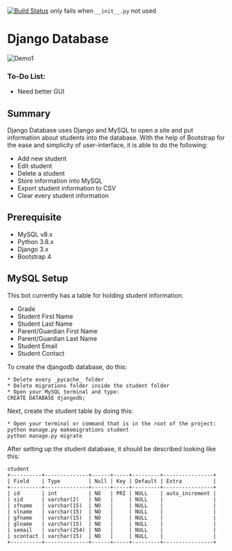 [![Build Status](https://travis-ci.com/nguyenkevins/django_database.svg?branch=master)](https://travis-ci.com/nguyenkevins/django_database)          only fails when `__init__.py` not used
# Django Database

![Demo1](https://github.com/nguyenkevins/django_database/blob/master/misc/wallpaper.PNG)

### To-Do List: 
* Need better GUI

## Summary
Django Database uses Django and MySQL to open a site and put information about students into the database.
With the help of Bootstrap for the ease and simplicity of user-interface, it is able to do the following:
* Add new student
* Edit student
* Delete a student
* Store information into MySQL
* Export student information to CSV
* Clear every student information


## Prerequisite
* MySQL v8.x
* Python 3.8.x
* Django 3.x
* Bootstrap 4

## MySQL Setup
This bot currently has a table for holding student information.
* Grade
* Student First Name
* Student Last Name
* Parent/Guardian First Name
* Parent/Guardian Last Name
* Student Email
* Student Contact

To create the djangodb database, do this:
```
* Delete every _pycache_ folder
* Delete migrations folder inside the student folder
* Open your MySQL terminal and type:
CREATE DATABASE djangodb;
```
Next, create the student table by doing this:
```
* Open your terminal or command that is in the root of the project:
python manage.py makemigrations student
python manage.py migrate
```

After setting up the student database, it should be described looking like this:
```
student
+----------+--------------+------+-----+---------+----------------+
| Field    | Type         | Null | Key | Default | Extra          |
+----------+--------------+------+-----+---------+----------------+
| id       | int          | NO   | PRI | NULL    | auto_increment |
| sid      | varchar(2)   | NO   |     | NULL    |                |
| sfname   | varchar(15)  | NO   |     | NULL    |                |
| slname   | varchar(15)  | NO   |     | NULL    |                |
| gfname   | varchar(15)  | NO   |     | NULL    |                |
| glname   | varchar(15)  | NO   |     | NULL    |                |
| semail   | varchar(254) | NO   |     | NULL    |                |
| scontact | varchar(15)  | NO   |     | NULL    |                |
+----------+--------------+------+-----+---------+----------------+
```
